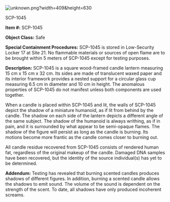 ![unknown.png?width=409&height=630](https://media.discordapp.net/attachments/586643962304004178/633105639832551430/unknown.png?width=409&height=630)

SCP-1045

**Item #:** SCP-1045

**Object Class:** Safe

**Special Containment Procedures:** SCP-1045 is stored in Low-Security Locker 17 at Site 21. No flammable materials or sources of open flame are to be brought within 5 meters of SCP-1045 except for testing purposes.

**Description:** SCP-1045 is a square wood-framed candle lantern measuring 15 cm x 15 cm x 32 cm. Its sides are made of translucent waxed paper and its interior framework provides a nested support for a circular glass cup measuring 6.5 cm in diameter and 10 cm in height. The anomalous properties of SCP-1045 do not manifest unless both components are used together.

When a candle is placed within SCP-1045 and lit, the walls of SCP-1045 depict the shadow of a miniature humanoid, as if lit from behind by the candle. The shadow on each side of the lantern depicts a different angle of the same subject. The shadow of the humanoid is always writhing, as if in pain, and it is surrounded by what appear to be semi-opaque flames. The shadow of the figure will persist as long as the candle is burning. Its motions become more frantic as the candle comes closer to burning out.

All candle residue recovered from SCP-1045 consists of rendered human fat, regardless of the original makeup of the candle. Damaged DNA samples have been recovered, but the identity of the source individual(s) has yet to be determined.

**Addendum:** Testing has revealed that burning scented candles produces shadows of different figures. In addition, burning a scented candle allows the shadows to emit sound. The volume of the sound is dependent on the strength of the scent. To date, all shadows have only produced incoherent screams.